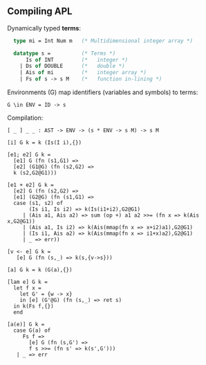 ## Compiling APL

Dynamically typed __terms__:

```sml
  type mi = Int Num m   (* Multidimensional integer array *)

  datatype s =          (* Terms *)
      Is of INT         (*   integer *)
    | Ds of DOUBLE      (*   double *)
    | Ais of mi         (*   integer array *)
    | Fs of s -> s M    (*   function in-lining *)
```

Environments (G) map identifiers (variables and symbols) to terms:

    G \in ENV = ID -> s

Compilation:

    [ _ ] _ _ : AST -> ENV -> (s * ENV -> s M) -> s M

    [i] G k = k (Is(I i),{})

    [e1; e2] G k =
      [e1] G (fn (s1,G1) =>
      [e2] (G1@G) (fn (s2,G2) =>
      k (s2,G2@G1)))

    [e1 + e2] G k =
      [e2] G (fn (s2,G2) =>
      [e1] (G2@G) (fn (s1,G1) =>
      case (s1, s2) of
           (Is i1, Is i2) => k(Is(i1+i2),G2@G1)
         | (Ais a1, Ais a2) => sum (op +) a1 a2 >>= (fn x => k(Ais x,G2@G1))
         | (Ais a1, Is i2) => k(Ais(mmap(fn x => x+i2)a1),G2@G1)
         | (Is i1, Ais a2) => k(Ais(mmap(fn x => i1+x)a2),G2@G1)
         | _ => err))

    [v <- e] G k =
       [e] G (fn (s,_) => k(s,{v->s}))

    [a] G k = k (G(a),{})

    [lam e] G k =
      let f x =
        let G' = {w -> x}
        in [e] (G'@G) (fn (s,_) => ret s)
      in k(Fs f,{})
      end

    [a(e)] G k =
      case G(a) of
         Fs f =>
           [e] G (fn (s,G') =>
           f s >>= (fn s' => k(s',G')))
       | _ => err

